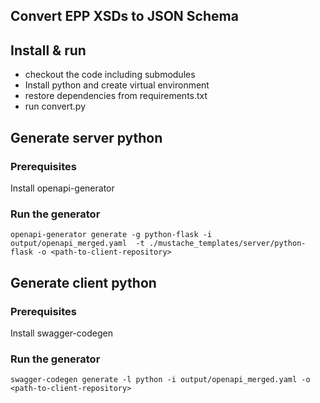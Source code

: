 ## Convert EPP XSDs to JSON Schema

## Install & run

- checkout the code including submodules
- Install python and create virtual environment
- restore dependencies from requirements.txt
- run convert.py

## Generate server python

### Prerequisites
Install openapi-generator

### Run the generator
```
openapi-generator generate -g python-flask -i output/openapi_merged.yaml  -t ./mustache_templates/server/python-flask -o <path-to-client-repository>
```

## Generate client python

### Prerequisites
Install swagger-codegen

### Run the generator
```
swagger-codegen generate -l python -i output/openapi_merged.yaml -o <path-to-client-repository>
```